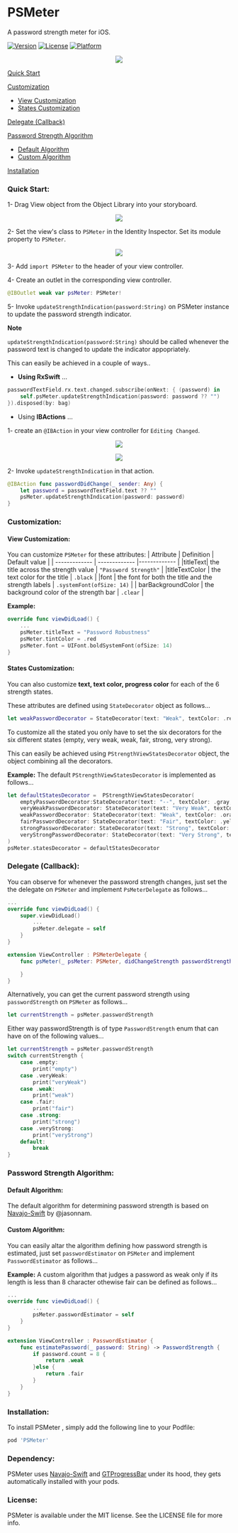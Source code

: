 # PSMeter
A password strength meter for iOS.

[![Version](https://img.shields.io/cocoapods/v/PSMeter.svg?style=flat)](https://cocoapods.org/pods/PSMeter)
[![License](https://img.shields.io/cocoapods/l/PSMeter.svg?style=flat)](https://cocoapods.org/pods/PSMeter)
[![Platform](https://img.shields.io/cocoapods/p/PSMeter.svg?style=flat)](https://cocoapods.org/pods/PSMeter)

<p align="center">
<img src="https://github.com/baianat/PSMeter/blob/main/InstructionAssets/preview.gif">
</p>

[Quick Start](#quick-start)

[Customization](#customization)
* [View Customization](#view-customization)
* [States Customization](#states-customization)

[Delegate (Callback)](#delegate-(callback))

[Password Strength Algorithm](#password-strength-algorithm)
* [Default Algorithm](#default-algorithm)
* [Custom Algorithm](#custom-algorithm)

[Installation](#installation)

### Quick Start:

1- Drag View object from the Object Library into your storyboard.
<p align="center">
<img src="https://github.com/baianat/PSMeter/blob/main/InstructionAssets/instruction1.png">
</p>

2- Set the view's class to `PSMeter` in the Identity Inspector. Set its module property to `PSMeter`.

<p align="center">
<img src="https://github.com/baianat/PSMeter/blob/main/InstructionAssets/instruction2.png">
</p>


3- Add `import PSMeter` to the header of your view controller.

4- Create an outlet in the corresponding view controller.
``` swift
@IBOutlet weak var psMeter: PSMeter!
```
5- Invoke `updateStrengthIndication(password:String)` on PSMeter instance to update the password strength indicator.

**Note**

`updateStrengthIndication(password:String)` should be called whenever the password text is changed to update the indicator appopriately.

This can easily be achieved in a couple of ways..

* **Using RxSwift** ...

``` swift
passwordTextField.rx.text.changed.subscribe(onNext: { (password) in
    self.psMeter.updateStrengthIndication(password: password ?? "")
}).disposed(by: bag)
```

* Using **IBActions** ...

1- create an `@IBAction` in your view controller for `Editing Changed`.

<p align="center">
<img src="https://github.com/baianat/PSMeter/blob/main/InstructionAssets/instruction3.png">
</p>
<p align="center">
<img src="https://github.com/baianat/PSMeter/blob/main/InstructionAssets/instruction4.png">
</p>

2- Invoke `updateStrengthIndication` in that action.
``` swift
@IBAction func passwordDidChange(_ sender: Any) {
    let password = passwordTextField.text ?? ""
    psMeter.updateStrengthIndication(password: password)
}
```

### Customization:

#### View Customization:

You can customize `PSMeter` for these attributes:
| Attribute  | Definition | Default value |
| ------------- | ------------- |------------- |
|titleText| the title across the strength value | `"Password Strength"` |
|titleTextColor  | the text color for the title | `.black` |
|font  | the font for both the title and the strength labels | `.systemFont(ofSize: 14)` |
| barBackgroundColor | the background color of the strength bar | `.clear` |

**Example:**
``` swift
override func viewDidLoad() {
    ...
    psMeter.titleText = "Password Robustness"
    psMeter.tintColor = .red
    psMeter.font = UIFont.boldSystemFont(ofSize: 14)
}
```

#### States Customization:
You can also customize **text, text color, progress color** for each of the 6 strength states.

These attributes are defined using `StateDecorator` object as follows...

``` swift
let weakPasswordDecorator = StateDecorator(text: "Weak", textColor: .red, progressColor: .red)
```
To customize all the stated you only have to set the six decorators for the six different states (empty, very weak, weak, fair, strong, very strong).

This can easily be achieved using `PStrengthViewStatesDecorator` object, the object combining all the decorators.

**Example:**
The default `PStrengthViewStatesDecorator` is implemented as follows...

``` swift
let defaultStatesDecorator =  PStrengthViewStatesDecorator(
    emptyPasswordDecorator:StateDecorator(text: "--", textColor: .gray, progressColor: .gray),
    veryWeakPasswordDecorator: StateDecorator(text: "Very Weak", textColor: .red, progressColor: .red),
    weakPasswordDecorator: StateDecorator(text: "Weak", textColor: .orange, progressColor: .orange),
    fairPasswordDecorator: StateDecorator(text: "Fair", textColor: .yellow, progressColor: .yellow),
    strongPasswordDecorator: StateDecorator(text: "Strong", textColor: .green, progressColor: .green),
    veryStrongPasswordDecorator: StateDecorator(text: "Very Strong", textColor: .blue, progressColor: .blue)
)
psMeter.statesDecorator = defaultStatesDecorator
```

### Delegate (Callback):
You can observe for whenever the password strength changes, just set the the delegate on `PSMeter` and implement `PsMeterDelegate` as follows...

``` swift
...
override func viewDidLoad() {
    super.viewDidLoad()
        ...
        psMeter.delegate = self
    }
}

extension ViewController : PSMeterDelegate {
    func psMeter(_ psMeter: PSMeter, didChangeStrength passwordStrength: PasswordStrength) {

    }
}
```
Alternatively, you can get the current password strength using `passwordStrength` on `PSMeter` as follows...

``` swift
let currentStrength = psMeter.passwordStrength
```

Either way passwordStrength is of type `PasswordStrength` enum that can have on of the following values...

``` swift
let currentStrength = psMeter.passwordStrength
switch currentStrength {
    case .empty:
        print("empty")
    case .veryWeak:
        print("veryWeak")
    case .weak:
        print("weak")
    case .fair:
        print("fair")
    case .strong:
        print("strong")
    case .veryStrong:
        print("veryStrong")
    default:
        break
}
```

### Password Strength Algorithm:

#### Default Algorithm:
The default algorithm for determining password strength is based on [Navajo-Swift](https://github.com/jasonnam/Navajo-Swift) by @jasonnam.

#### Custom Algorithm:
You can easily altar the algorithm defining how password strength is estimated, just set `passwordEstimator` on `PSMeter` and implement `PasswordEstimator` as follows...

**Example:** A custom algorithm that judges a password as weak only if its length is less than 8 character othewise fair can be defined as follows...

``` swift
...
override func viewDidLoad() {
        ...
        psMeter.passwordEstimator = self
    }
}

extension ViewController : PasswordEstimator {
    func estimatePassword(_ password: String) -> PasswordStrength {
        if password.count = 8 {
            return .weak
        }else {
            return .fair
        }
    }
}
```

### Installation:
To install PSMeter , simply add the following line to your Podfile:

```ruby
pod 'PSMeter'
```


### Dependency:
PSMeter uses [Navajo-Swift](https://github.com/jasonnam/Navajo-Swift) and [GTProgressBar](https://github.com/gregttn/GTProgressBar) under its hood, they gets automatically installed with your pods.

### License:
PSMeter is available under the MIT license. See the LICENSE file for more info.
